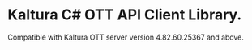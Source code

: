 # Kaltura C# OTT API Client Library.
Compatible with Kaltura OTT server version 4.82.60.25367 and above.

